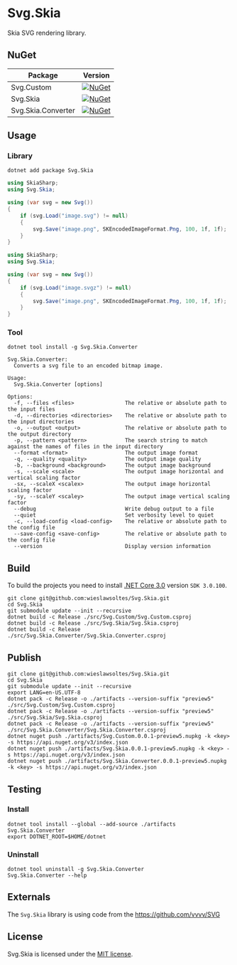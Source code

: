 # Svg.Skia

Skia SVG rendering library.

## NuGet

| Package              | Version                                                                                                                 |
|----------------------|-------------------------------------------------------------------------------------------------------------------------|
| Svg.Custom           | [![NuGet](https://img.shields.io/nuget/v/Svg.Custom.svg)](https://www.nuget.org/packages/Svg.Custom)                    |
| Svg.Skia             | [![NuGet](https://img.shields.io/nuget/v/Svg.Skia.svg)](https://www.nuget.org/packages/Svg.Skia)                        |
| Svg.Skia.Converter   | [![NuGet](https://img.shields.io/nuget/v/Svg.Skia.Converter.svg)](https://www.nuget.org/packages/Svg.Skia.Converter)    |

## Usage

### Library

```
dotnet add package Svg.Skia
```

```C#
using SkiaSharp;
using Svg.Skia;

using (var svg = new Svg())
{
    if (svg.Load("image.svg") != null)
    {
        svg.Save("image.png", SKEncodedImageFormat.Png, 100, 1f, 1f);
    }
}
```

```C#
using SkiaSharp;
using Svg.Skia;

using (var svg = new Svg())
{
    if (svg.Load("image.svgz") != null)
    {
        svg.Save("image.png", SKEncodedImageFormat.Png, 100, 1f, 1f);
    }
}
```

### Tool

```
dotnet tool install -g Svg.Skia.Converter
```

```
Svg.Skia.Converter:
  Converts a svg file to an encoded bitmap image.

Usage:
  Svg.Skia.Converter [options]

Options:
  -f, --files <files>                The relative or absolute path to the input files
  -d, --directories <directories>    The relative or absolute path to the input directories
  -o, --output <output>              The relative or absolute path to the output directory
  -p, --pattern <pattern>            The search string to match against the names of files in the input directory
  --format <format>                  The output image format
  -q, --quality <quality>            The output image quality
  -b, --background <background>      The output image background
  -s, --scale <scale>                The output image horizontal and vertical scaling factor
  -sx, --scaleX <scalex>             The output image horizontal scaling factor
  -sy, --scaleY <scaley>             The output image vertical scaling factor
  --debug                            Write debug output to a file
  --quiet                            Set verbosity level to quiet
  -c, --load-config <load-config>    The relative or absolute path to the config file
  --save-config <save-config>        The relative or absolute path to the config file
  --version                          Display version information
```

## Build

To build the projects you need to install [.NET Core 3.0](https://dotnet.microsoft.com/download/dotnet-core/3.0) version `SDK 3.0.100`.

```
git clone git@github.com:wieslawsoltes/Svg.Skia.git
cd Svg.Skia
git submodule update --init --recursive
dotnet build -c Release ./src/Svg.Custom/Svg.Custom.csproj
dotnet build -c Release ./src/Svg.Skia/Svg.Skia.csproj
dotnet build -c Release ./src/Svg.Skia.Converter/Svg.Skia.Converter.csproj
```

## Publish

```
git clone git@github.com:wieslawsoltes/Svg.Skia.git
cd Svg.Skia
git submodule update --init --recursive
export LANG=en-US.UTF-8
dotnet pack -c Release -o ./artifacts --version-suffix "preview5" ./src/Svg.Custom/Svg.Custom.csproj
dotnet pack -c Release -o ./artifacts --version-suffix "preview5" ./src/Svg.Skia/Svg.Skia.csproj
dotnet pack -c Release -o ./artifacts --version-suffix "preview5" ./src/Svg.Skia.Converter/Svg.Skia.Converter.csproj
dotnet nuget push ./artifacts/Svg.Custom.0.0.1-preview5.nupkg -k <key> -s https://api.nuget.org/v3/index.json
dotnet nuget push ./artifacts/Svg.Skia.0.0.1-preview5.nupkg -k <key> -s https://api.nuget.org/v3/index.json
dotnet nuget push ./artifacts/Svg.Skia.Converter.0.0.1-preview5.nupkg -k <key> -s https://api.nuget.org/v3/index.json
```

## Testing

### Install


```
dotnet tool install --global --add-source ./artifacts Svg.Skia.Converter
export DOTNET_ROOT=$HOME/dotnet
```

### Uninstall


```
dotnet tool uninstall -g Svg.Skia.Converter
Svg.Skia.Converter --help
```

## Externals

The `Svg.Skia` library is using code from the https://github.com/vvvv/SVG

## License

Svg.Skia is licensed under the [MIT license](LICENSE.TXT).
